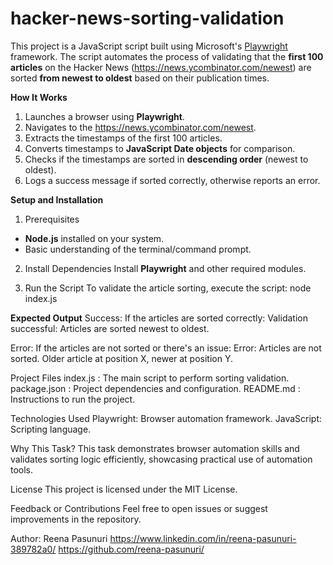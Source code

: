 # hacker-news-sorting-validation

This project is a JavaScript script built using Microsoft's [Playwright](https://playwright.dev/) framework. The script automates the process of validating that the **first 100 articles** on the Hacker News (https://news.ycombinator.com/newest) are sorted **from newest to oldest** based on their publication times.

**How It Works**
1. Launches a browser using **Playwright**.
2. Navigates to the https://news.ycombinator.com/newest.
3. Extracts the timestamps of the first 100 articles.
4. Converts timestamps to **JavaScript Date objects** for comparison.
5. Checks if the timestamps are sorted in **descending order** (newest to oldest).
6. Logs a success message if sorted correctly, otherwise reports an error.

**Setup and Installation**

1. Prerequisites
- **Node.js** installed on your system.
- Basic understanding of the terminal/command prompt.

2. Install Dependencies
Install **Playwright** and other required modules.

3. Run the Script
To validate the article sorting, execute the script:
node index.js

**Expected Output**
Success: If the articles are sorted correctly:
Validation successful: Articles are sorted newest to oldest.

Error: If the articles are not sorted or there's an issue:
Error: Articles are not sorted. Older article at position X, newer at position Y.


Project Files
index.js : The main script to perform sorting validation.
package.json : Project dependencies and configuration.
README.md : Instructions to run the project.

Technologies Used
Playwright: Browser automation framework.
JavaScript: Scripting language.

Why This Task?
This task demonstrates browser automation skills and validates sorting logic efficiently, showcasing practical use of automation tools.

License
This project is licensed under the MIT License.

Feedback or Contributions
Feel free to open issues or suggest improvements in the repository.

Author:
Reena Pasunuri
https://www.linkedin.com/in/reena-pasunuri-389782a0/
https://github.com/reena-pasunuri/
